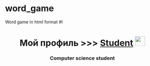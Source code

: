 # word_game
Word game in html format
#I
<h1 align="center">Мой профиль >>> <a href="https://github.com/IGRAMOL" target="_blank">Student</a> 
<img src="https://github.com/blackcater/blackcater/raw/main/images/Hi.gif" height="32"/></h1>
<h3 align="center">Computer science student</h3>
